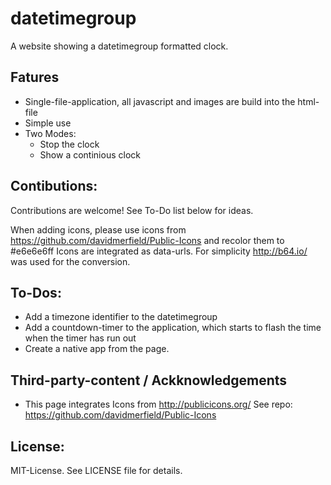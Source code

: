 # datetimegroup
 A website showing a datetimegroup formatted clock.
 
## Fatures
 * Single-file-application, all javascript and images are build into the html-file
 * Simple use
 * Two Modes:
   * Stop the clock
   * Show a continious clock

## Contibutions:
Contributions are welcome! See To-Do list below for ideas.

When adding icons, please use icons from https://github.com/davidmerfield/Public-Icons and recolor them to #e6e6e6ff
Icons are integrated as data-urls. For simplicity http://b64.io/ was used for the conversion.

## To-Dos:
 * Add a timezone identifier to the datetimegroup
 * Add a countdown-timer to the application, which starts to flash the time when the timer has run out
 * Create a native app from the page.

## Third-party-content / Ackknowledgements
 * This page integrates Icons from http://publicicons.org/
   See repo: https://github.com/davidmerfield/Public-Icons

## License:
MIT-License. See LICENSE file for details.
